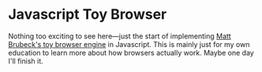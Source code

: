 # Javascript Toy Browser

Nothing too exciting to see here—just the start of implementing [Matt Brubeck's toy browser engine](https://limpet.net/mbrubeck/2014/08/08/toy-layout-engine-1.html) in Javascript. This is mainly just for my own education to learn more about how browsers actually work. Maybe one day I'll finish it.